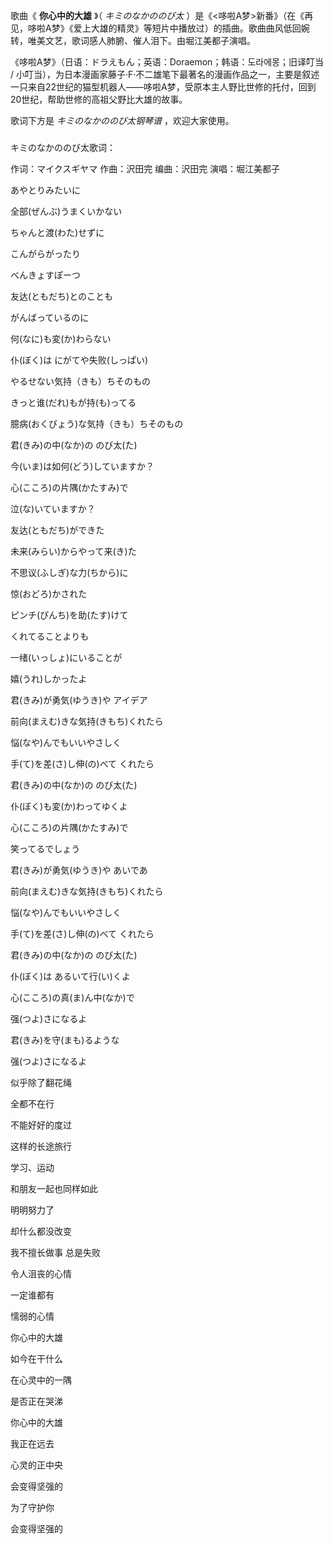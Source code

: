 

歌曲《 **你心中的大雄** 》（ _キミのなかののび太_
）是《<哆啦A梦>新番》（在《再见，哆啦A梦》《爱上大雄的精灵》等短片中播放过）的插曲。歌曲曲风低回婉转，唯美文艺，歌词感人肺腑、催人泪下。由堀江美都子演唱。

《哆啦A梦》（日语：ドラえもん；英语：Doraemon；韩语：도라에몽；旧译叮当 /
小叮当），为日本漫画家藤子·F·不二雄笔下最著名的漫画作品之一，主要是叙述一只来自22世纪的猫型机器人——哆啦A梦，受原本主人野比世修的托付，回到20世纪，帮助世修的高祖父野比大雄的故事。

歌词下方是 _キミのなかののび太钢琴谱_ ，欢迎大家使用。

###  
キミのなかののび太歌词：

作词：マイクスギヤマ 作曲：沢田完 编曲：沢田完 演唱：堀江美都子  
  

あやとりみたいに

全部(ぜんぶ)うまくいかない

ちゃんと渡(わた)せずに

こんがらがったり

べんきょすぽーつ

友达(ともだち)とのことも

がんばっているのに

何(なに)も変(か)わらない

仆(ぼく)は にがてや失败(しっぱい)

やるせない気持（きも）ちそのもの

きっと谁(だれ)もが持(も)ってる

臆病(おくびょう)な気持（きも）ちそのもの

君(きみ)の中(なか)の のび太(た)

今(いま)は如何(どう)していますか？

心(こころ)の片隅(かたすみ)で

泣(な)いていますか？

友达(ともだち)ができた

未来(みらい)からやって来(き)た

不思议(ふしぎ)な力(ちから)に

惊(おどろ)かされた

ピンチ(ぴんち)を助(たす)けて

くれてることよりも

一绪(いっしょ)にいることが

嬉(うれ)しかったよ

君(きみ)が勇気(ゆうき)や アイデア

前向(まえむ)きな気持(きもち)くれたら

悩(なや)んでもいいやさしく

手(て)を差(さ)し伸(の)べて くれたら

君(きみ)の中(なか)の のび太(た)

仆(ぼく)も変(か)わってゆくよ

心(こころ)の片隅(かたすみ)で

笑ってるでしょう

君(きみ)が勇気(ゆうき)や あいであ

前向(まえむ)きな気持(きもち)くれたら

悩(なや)んでもいいやさしく

手(て)を差(さ)し伸(の)べて くれたら

君(きみ)の中(なか)の のび太(た)

仆(ぼく)は あるいて行(い)くよ

心(こころ)の真(ま)ん中(なか)で

强(つよ)さになるよ

君(きみ)を守(まも)るような

强(つよ)さになるよ

  

似乎除了翻花绳

全都不在行

不能好好的度过

这样的长途旅行

学习、运动

和朋友一起也同样如此

明明努力了

却什么都没改变

我不擅长做事 总是失败

令人沮丧的心情

一定谁都有

懦弱的心情

你心中的大雄

如今在干什么

在心灵中的一隅

是否正在哭涕

你心中的大雄

我正在远去

心灵的正中央

会变得坚强的

为了守护你

会变得坚强的

